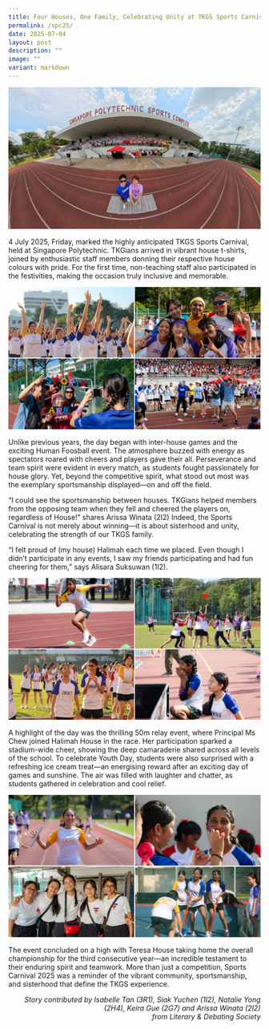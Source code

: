 ```yaml
---
title: Four Houses, One Family, Celebrating Unity at TKGS Sports Carnival
permalink: /spc25/
date: 2025-07-04
layout: post
description: ""
image: ""
variant: markdown
---
```

<img src="/images/Sparkling_Moment/2025/SC25_1.png">
<p>4 July 2025, Friday, marked the highly anticipated TKGS Sports Carnival, held at Singapore Polytechnic. TKGians arrived in vibrant house t-shirts, joined by enthusiastic staff members donning their respective house colours with pride. For the first time, non-teaching staff also participated in the festivities, making the occasion truly inclusive and memorable.</p>
<img src="/images/Sparkling_Moment/2025/SC25_2.png">
<p>Unlike previous years, the day began with inter-house games and the exciting Human Foosball event. The atmosphere buzzed with energy as spectators roared with cheers and players gave their all. Perseverance and team spirit were evident in every match, as students fought passionately for house glory. Yet, beyond the competitive spirit, what stood out most was the exemplary sportsmanship displayed—on and off the field.</p>
<p>“I could see the sportsmanship between houses. TKGians helped members from the opposing team when they fell and cheered the players on, regardless of House!” shares Arissa Winata (2I2)
Indeed, the Sports Carnival is not merely about winning—it is about sisterhood and unity, celebrating the strength of our TKGS family.</p>
<p>“I felt proud of (my house) Halimah each time we placed. Even though I didn’t participate in any events, I saw my friends participating and had fun cheering for them,” says Alisara Suksuwan (1I2). </p>
<img src="/images/Sparkling_Moment/2025/SC25_3.png">
<p>A highlight of the day was the thrilling 50m relay event, where Principal Ms Chew joined Halimah House in the race. Her participation sparked a stadium-wide cheer, showing the deep camaraderie shared across all levels of the school.
To celebrate Youth Day, students were also surprised with a refreshing ice cream treat—an energising reward after an exciting day of games and sunshine. The air was filled with laughter and chatter, as students gathered in celebration and cool relief.</p>
<img src="/images/Sparkling_Moment/2025/SC25_4.png">
<p>The event concluded on a high with Teresa House taking home the overall championship for the third consecutive year—an incredible testament to their enduring spirit and teamwork.
More than just a competition, Sports Carnival 2025 was a reminder of the vibrant community, sportsmanship, and sisterhood that define the TKGS experience.</p>
<p align="right"><i>Story contributed by Isabelle Tan (3R1), Siak Yuchen (1I2), Natalie Yong (2H4), Keira Gue (2G7) and Arissa Winata (2I2) <br>from Literary &amp; Debating Society</i> </p>